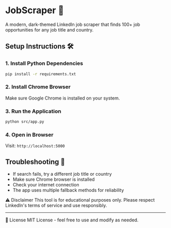 # JobScraper 🚀

A modern, dark-themed LinkedIn job scraper that finds 100+ job opportunities for any job title and country.


## Setup Instructions 🛠️

### 1. Install Python Dependencies
```bash
pip install -r requirements.txt
```

### 2. Install Chrome Browser
Make sure Google Chrome is installed on your system.

### 3. Run the Application
```bash
python src/app.py
```

### 4. Open in Browser
Visit: `http://localhost:5000`


## Troubleshooting 🔧
- If search fails, try a different job title or country
- Make sure Chrome browser is installed
- Check your internet connection
- The app uses multiple fallback methods for reliability

⚠️ Disclaimer
This tool is for educational purposes only. Please respect LinkedIn's terms of service and use responsibly.

---
📄 License
MIT License - feel free to use and modify as needed.
